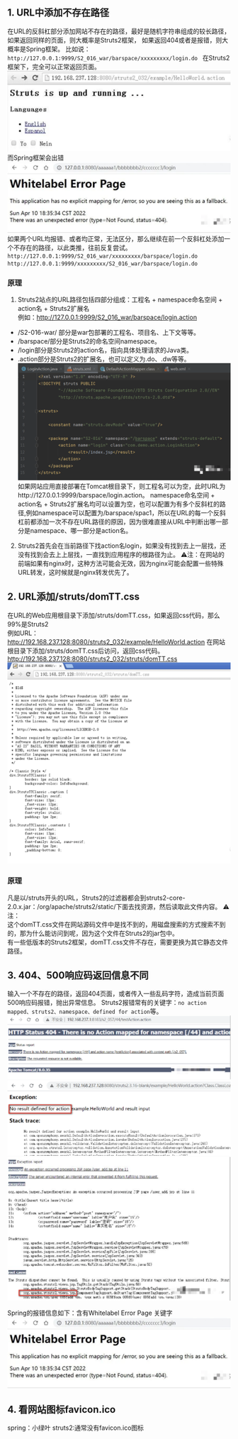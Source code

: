 ## 1. URL中添加不存在路径
在URL的反斜杠部分添加网站不存在的路径，最好是随机字符串组成的较长路径，如果返回同样的页面，则大概率是Struts2框架， 如果返回404或者是报错，则大概率是Spring框架。 
比如说：`http://127.0.0.1:9999/S2_016_war/barspace/xxxxxxxxx/login.do `
在Struts2框架下，完全可以正常返回页面。 
![](img/struts2访问url.png) 
而Spring框架会出错  
![](img/spring_testURL.png) 
如果两个URL均报错、或者均正常，无法区分，那么继续在前一个反斜杠处添加一个不存在的路径，以此类推，往前反复尝试。
`http://127.0.0.1:9999/S2_016_war/xxxxxxxxx/barspace/login.do `
`http://127.0.0.1:9999/xxxxxxxxx/S2_016_war/barspace/login.do`

### 原理
1. Struts2站点的URL路径包括四部分组成：工程名 + namespace命名空间 + action名 + Struts2扩展名  
例如：http://127.0.0.1:9999/S2_016_war/barspace/login.action
- /S2-016-war/ 部分是war包部署的工程名、项目名、上下文等等。
- /barspace/部分是Struts2的命名空间namespace。
- /login部分是Struts2的action名，指向具体处理请求的Java类。
- .action部分是Struts2的扩展名，也可以定义为.do、.dw等等。
![](img/struts2配置文件.png)
如果网站应用直接部署在Tomcat根目录下，则工程名可以为空，此时URL为http://127.0.0.1:9999/barspace/login.action。
namespace命名空间 + action名 + Struts2扩展名均可以设置为空，也可以配置为有多个反斜杠的路径,例如namespace可以配置为/barspace/spac1，所以在URL的每一个反斜杠前都添加一次不存在URL路径的原因，因为很难直接从URL中判断出哪一部分是namespace、哪一部分是action名。
2. Struts2首先会在当前路径下找action名login，如果没有找到去上一层找，还没有找到会去上上层找，一直找到应用程序的根路径为止。
⚠️注：在网站的前端如果有nginx时，这种方法可能会无效，因为nginx可能会配置一些特殊URL转发，这时候就是nginx转发优先了。

## 2. URL添加/struts/domTT.css
在URL的Web应用根目录下添加/struts/domTT.css，如果返回css代码，那么99%是Struts2  
例如URL：http://192.168.237.128:8080/struts2_032/example/HelloWorld.action
在网站根目录下添加/struts/domTT.css后访问，返回css代码。
http://192.168.237.128:8080/struts2_032/struts/domTT.css
![](img/domTT.css.png)
### 原理
凡是以/struts开头的URL，Struts2的过滤器都会到struts2-core-2.0.x.jar：/org/apache/struts2/static/下面去找资源，然后读取此文件内容。
⚠️注：  
这个domTT.css文件在网站源码文件中是找不到的，用磁盘搜索的方式搜索不到的，那为什么能访问到呢，因为这个文件在Struts2的jar包中。  
有一些低版本的Struts2框架，domTT.css文件不存在，需要更换为其它静态文件路径。

## 3. 404、500响应码返回信息不同
输入一个不存在的路径，返回404页面，或者传入一些乱码字符，造成当前页面500响应码报错，抛出异常信息。
Struts2报错常有的关键字：`no action mapped、struts2、namespace、defined for action`等。
![](img/struts_ErrorPage.png)
![](img/struts2_ErrorPage2.png)
![](img/struts2_ErrorPage3.png)

Spring的报错信息如下：含有Whitelabel Error Page 关键字
![](img/spring_testURL.png)

## 4. 看网站图标favicon.ico
spring：小绿叶	struts2:通常没有favicon.ico图标
